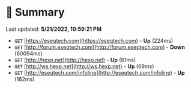 # 📖 Summary
Last updated: **5/21/2022, 10:59:21 PM**

- `GET` [https://eseqtech.com](https://eseqtech.com) - **Up** (224ms)
- `GET` [http://forum.eseqtech.com](http://forum.eseqtech.com) - **Down** (60094ms)
- `GET` [http://hexp.net](http://hexp.net) - **Up** (61ms)
- `GET` [http://ws.hexp.net](http://ws.hexp.net) - **Up** (69ms)
- `GET` [http://eseqtech.com/infoline](http://eseqtech.com/infoline) - **Up** (162ms)
